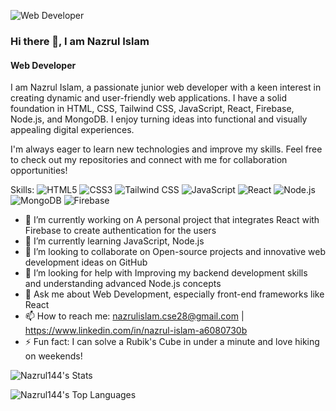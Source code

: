 ![Web Developer](https://i.ibb.co/xjyQbBD/Cover-Image.jpg)
### Hi there 👋, I am Nazrul Islam
#### Web Developer

I am Nazrul Islam, a passionate junior web developer with a keen interest in creating dynamic and user-friendly web applications. I have a solid foundation in HTML, CSS, Tailwind CSS, JavaScript, React, Firebase, Node.js, and MongoDB. I enjoy turning ideas into functional and visually appealing digital experiences.

I'm always eager to learn new technologies and improve my skills. Feel free to check out my repositories and connect with me for collaboration opportunities!

Skills: ![HTML5](https://img.shields.io/badge/-HTML5-E34F26?logo=html5&logoColor=fff&style=flat) ![CSS3](https://img.shields.io/badge/-CSS3-1572B6?logo=css3&logoColor=fff&style=flat) ![Tailwind CSS](https://img.shields.io/badge/-Tailwind%20CSS-38B2AC?logo=tailwind-css&logoColor=fff&style=flat)  ![JavaScript](https://img.shields.io/badge/-JavaScript-F7DF1E?logo=javascript&logoColor=000&style=flat) ![React](https://img.shields.io/badge/-React-61DAFB?logo=react&logoColor=000&style=flat) ![Node.js](https://img.shields.io/badge/-Node.js-339933?logo=node.js&logoColor=fff&style=flat) ![MongoDB](https://img.shields.io/badge/-MongoDB-47A248?logo=mongodb&logoColor=fff&style=flat) ![Firebase](https://img.shields.io/badge/-Firebase-FFCA28?logo=firebase&logoColor=000&style=flat)

- 🔭 I’m currently working on A personal project that integrates React with Firebase to create authentication for the users 
- 🌱 I’m currently learning JavaScript, Node.js 
- 👯 I’m looking to collaborate on Open-source projects and innovative web development ideas on GitHub 
- 🤔 I’m looking for help with Improving my backend development skills and understanding advanced Node.js concepts 
- 💬 Ask me about Web Development, especially front-end frameworks like React 
- 📫 How to reach me: nazrulislam.cse28@gmail.com | https://www.linkedin.com/in/nazrul-islam-a6080730b 
- ⚡ Fun fact: I can solve a Rubik's Cube in under a minute and love hiking on weekends!

![Nazrul144's Stats](https://github-readme-stats.vercel.app/api?username=Nazrul144&theme=gruvbox&show_icons=true&hide_border=false&count_private=true)

![Nazrul144's Top Languages](https://github-readme-stats.vercel.app/api/top-langs/?username=Nazrul144&theme=gruvbox&show_icons=true&hide_border=false&layout=compact)



